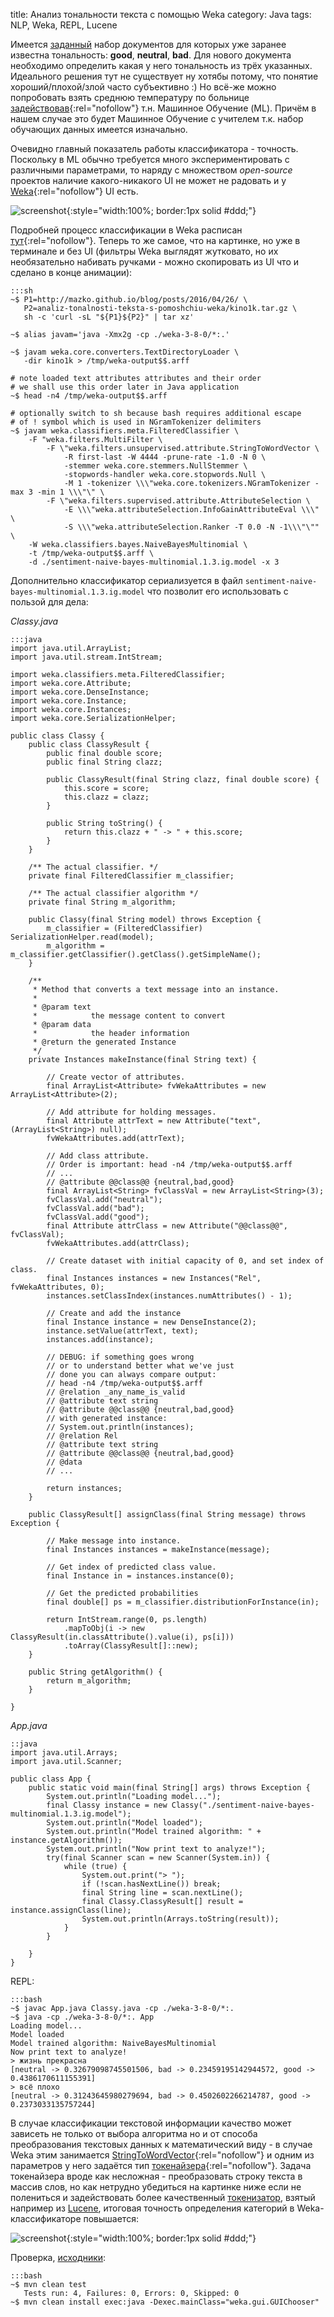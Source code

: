 title: Анализ тональности текста с помощью Weka
category: Java
tags: NLP, Weka, REPL, Lucene


Имеется [заданный]({attach}kino1k.tar.gz) набор документов для которых уже заранее известна тональность: **good**, **neutral**, **bad**. Для нового документа необходимо определить какая у него тональность из трёх указанных.
Идеального решения тут не существует ну хотябы потому, что понятие хороший/плохой/злой часто субъективно :) Но всё-же можно попробовать взять среднюю температуру по больнице [задействовав](https://habrahabr.ru/post/149605/){:rel="nofollow"} т.н. Машинное Обучение (ML). Причём в нашем случае это будет Машинное Обучение с учителем т.к. набор обучающих данных имеется изначально.

Очевидно главный показатель работы классификатора - точность. Поскольку в ML обычно требуется много экспериментировать с различными параметрами, то наряду с множеством *open-source* проектов наличие какого-никакого UI не может не радовать и у [Weka](http://www.cs.waikato.ac.nz/ml/weka/){:rel="nofollow"} UI есть.

![screenshot]({attach}weka-ui.gif){:style="width:100%; border:1px solid #ddd;"}

Подробней процесс классификации в Weka расписан [тут](http://jmgomezhidalgo.blogspot.com/2013/01/text-mining-in-weka-chaining-filters.html){:rel="nofollow"}. Теперь то же самое, что на картинке, но уже в терминале и без UI (фильтры Weka выглядят жутковато, но их необязательно набивать ручками - можно скопировать из UI что и сделано в конце анимации):

    :::sh
    ~$ P1=http://mazko.github.io/blog/posts/2016/04/26/ \
       P2=analiz-tonalnosti-teksta-s-pomoshchiu-weka/kino1k.tar.gz \
       sh -c 'curl -sL "${P1}${P2}" | tar xz'

    ~$ alias javam='java -Xmx2g -cp ./weka-3-8-0/*:.'

    ~$ javam weka.core.converters.TextDirectoryLoader \
       -dir kino1k > /tmp/weka-output$$.arff

    # note loaded text attributes attributes and their order
    # we shall use this order later in Java application
    ~$ head -n4 /tmp/weka-output$$.arff

    # optionally switch to sh because bash requires additional escape
    # of ! symbol which is used in NGramTokenizer delimiters
    ~$ javam weka.classifiers.meta.FilteredClassifier \
        -F "weka.filters.MultiFilter \
            -F \"weka.filters.unsupervised.attribute.StringToWordVector \
                -R first-last -W 4444 -prune-rate -1.0 -N 0 \
                -stemmer weka.core.stemmers.NullStemmer \
                -stopwords-handler weka.core.stopwords.Null \
                -M 1 -tokenizer \\\"weka.core.tokenizers.NGramTokenizer -max 3 -min 1 \\\"\" \
            -F \"weka.filters.supervised.attribute.AttributeSelection \
                -E \\\"weka.attributeSelection.InfoGainAttributeEval \\\" \
                -S \\\"weka.attributeSelection.Ranker -T 0.0 -N -1\\\"\"" \
        -W weka.classifiers.bayes.NaiveBayesMultinomial \
        -t /tmp/weka-output$$.arff \
        -d ./sentiment-naive-bayes-multinomial.1.3.ig.model -x 3


Дополнительно классификатор сериализуется в файл ```sentiment-naive-bayes-multinomial.1.3.ig.model``` что позволит его использовать с пользой для дела:

*Classy.java*

    :::java
    import java.util.ArrayList;
    import java.util.stream.IntStream;

    import weka.classifiers.meta.FilteredClassifier;
    import weka.core.Attribute;
    import weka.core.DenseInstance;
    import weka.core.Instance;
    import weka.core.Instances;
    import weka.core.SerializationHelper;

    public class Classy {
        public class ClassyResult {
            public final double score;
            public final String clazz;

            public ClassyResult(final String clazz, final double score) {
                this.score = score;
                this.clazz = clazz;
            }

            public String toString() {
                return this.clazz + " -> " + this.score;
            }
        }

        /** The actual classifier. */
        private final FilteredClassifier m_classifier;

        /** The actual classifier algorithm */
        private final String m_algorithm;

        public Classy(final String model) throws Exception {
            m_classifier = (FilteredClassifier) SerializationHelper.read(model);
            m_algorithm = m_classifier.getClassifier().getClass().getSimpleName();
        }

        /**
         * Method that converts a text message into an instance.
         * 
         * @param text
         *            the message content to convert
         * @param data
         *            the header information
         * @return the generated Instance
         */
        private Instances makeInstance(final String text) {

            // Create vector of attributes.
            final ArrayList<Attribute> fvWekaAttributes = new ArrayList<Attribute>(2);

            // Add attribute for holding messages.
            final Attribute attrText = new Attribute("text", (ArrayList<String>) null);
            fvWekaAttributes.add(attrText);

            // Add class attribute.
            // Order is important: head -n4 /tmp/weka-output$$.arff
            // ...
            // @attribute @@class@@ {neutral,bad,good}
            final ArrayList<String> fvClassVal = new ArrayList<String>(3);
            fvClassVal.add("neutral");
            fvClassVal.add("bad");
            fvClassVal.add("good");
            final Attribute attrClass = new Attribute("@@class@@", fvClassVal);
            fvWekaAttributes.add(attrClass);

            // Create dataset with initial capacity of 0, and set index of class.
            final Instances instances = new Instances("Rel", fvWekaAttributes, 0);
            instances.setClassIndex(instances.numAttributes() - 1);

            // Create and add the instance
            final Instance instance = new DenseInstance(2);
            instance.setValue(attrText, text);
            instances.add(instance);

            // DEBUG: if something goes wrong 
            // or to understand better what we've just
            // done you can always compare output:
            // head -n4 /tmp/weka-output$$.arff
            // @relation _any_name_is_valid
            // @attribute text string
            // @attribute @@class@@ {neutral,bad,good}
            // with generated instance:
            // System.out.println(instances);
            // @relation Rel
            // @attribute text string
            // @attribute @@class@@ {neutral,bad,good}
            // @data
            // ...

            return instances;
        }

        public ClassyResult[] assignClass(final String message) throws Exception {

            // Make message into instance.
            final Instances instances = makeInstance(message);

            // Get index of predicted class value.
            final Instance in = instances.instance(0);

            // Get the predicted probabilities
            final double[] ps = m_classifier.distributionForInstance(in);

            return IntStream.range(0, ps.length)
                .mapToObj(i -> new ClassyResult(in.classAttribute().value(i), ps[i]))
                .toArray(ClassyResult[]::new);
        }

        public String getAlgorithm() {
            return m_algorithm;
        }

    }

*App.java*

    ::java
    import java.util.Arrays;
    import java.util.Scanner;

    public class App { 
        public static void main(final String[] args) throws Exception {
            System.out.println("Loading model...");
            final Classy instance = new Classy("./sentiment-naive-bayes-multinomial.1.3.ig.model");
            System.out.println("Model loaded");
            System.out.println("Model trained algorithm: " + instance.getAlgorithm());
            System.out.println("Now print text to analyze!");
            try(final Scanner scan = new Scanner(System.in)) {
                while (true) {
                    System.out.print("> ");
                    if (!scan.hasNextLine()) break;
                    final String line = scan.nextLine();
                    final Classy.ClassyResult[] result = instance.assignClass(line);
                    System.out.println(Arrays.toString(result));
                }
            }

        } 
    }

REPL:

    :::bash
    ~$ javac App.java Classy.java -cp ./weka-3-8-0/*:.
    ~$ java -cp ./weka-3-8-0/*:. App
    Loading model...
    Model loaded
    Model trained algorithm: NaiveBayesMultinomial
    Now print text to analyze!
    > жизнь прекрасна
    [neutral -> 0.32679098745501506, bad -> 0.23459195142944572, good -> 0.4386170611155391]
    > всё плохо
    [neutral -> 0.31243645980279694, bad -> 0.4502602266214787, good -> 0.2373033135757244]

В случае классификации текстовой информации качество может зависеть не только от выбора алгоритма но и от способа преобразования текстовых данных к математический виду - в случае Weka этим занимается [StringToWordVector](http://weka.sourceforge.net/doc.dev/weka/filters/unsupervised/attribute/StringToWordVector.html){:rel="nofollow"} и одним из параметров у него задаётся тип [токенайзера](http://weka.sourceforge.net/doc.dev/weka/core/tokenizers/package-summary.html){:rel="nofollow"}. Задача токенайзера вроде как несложная - преобразовать строку текста в массив слов, но как нетрудно убедиться на картинке ниже если не полениться и задействовать более качественный [токенизатор]({filename}../../../admin/2015-10-21-lucene-tokenizers-es6/2015-10-21-lucene-tokenizers-es6.md), взятый например из [Lucene]({filename}../../lucene/2012-10-15-lucene-real-world/2012-10-15-lucene-real-world.md), итоговая точность определения категорий в Weka-классификаторе повышается:

![screenshot]({attach}weka-ui2.gif){:style="width:100%; border:1px solid #ddd;"}

Проверка, [исходники]({attach}weka-lucene.zip):

    :::bash
    ~$ mvn clean test
       Tests run: 4, Failures: 0, Errors: 0, Skipped: 0
    ~$ mvn clean install exec:java -Dexec.mainClass="weka.gui.GUIChooser"